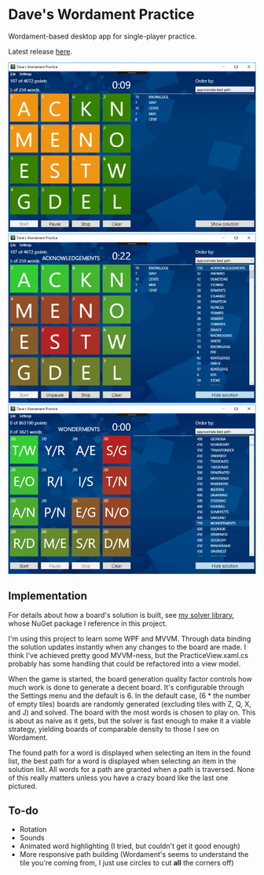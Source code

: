 Dave's Wordament Practice
==================

Wordament-based desktop app for single-player practice.

Latest release [here](https://github.com/davghouse/Daves.WordamentPractice/releases/tag/v2.1.1).

![Solving](/Screenshots/Solving.png)
![Showing](/Screenshots/Showing.png)
![Wonderments](/Screenshots/Wonderments.png)

Implementation
--------------
For details about how a board's solution is built, see [my solver library](https://github.com/davghouse/Daves.WordamentSolver), whose NuGet package I reference in this project.

I'm using this project to learn some WPF and MVVM. Through data binding the solution updates instantly when any changes to the board are made.
I think I've achieved pretty good MVVM-ness, but the PracticeView.xaml.cs probably has some handling that could be refactored into a view model.

When the game is started, the board generation quality factor controls how much work is done to generate a decent board.
It's configurable through the Settings menu and the default is 6.
In the default case, (6 * the number of empty tiles) boards are randomly generated (excluding tiles with Z, Q, X, and J) and solved.
The board with the most words is chosen to play on.
This is about as naive as it gets, but the solver is fast enough to make it a viable strategy, yielding boards of comparable density to those I see on Wordament.

The found path for a word is displayed when selecting an item in the found list, the best path for a word is displayed when selecting an item in the solution list.
All words for a path are granted when a path is traversed. None of this really matters unless you have a crazy board like the last one pictured.

To-do
-----
* Rotation
* Sounds
* Animated word highlighting (I tried, but couldn't get it good enough)
* More responsive path building (Wordament's seems to understand the tile you're coming from, I just use circles to cut **all** the corners off)
